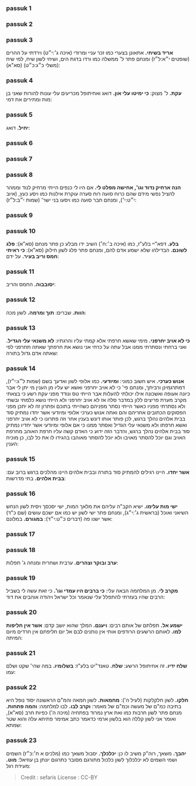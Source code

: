 
### passuk 1

### passuk 2

### passuk 3
<b>אריד בשיחי.</b> אתאונן בצערי כמו זכר עניי ומרודי (איכה ג׳:י״ט) וירדתי על ההרים (שופטים י״א:ל״ז) ומנחם פתר ל' ממשלה כמו ורדו בדגת הים, ושיחי לשון שיח, למי שיח (משלי כ״ג:כ״ט) (סא"א):

### passuk 4
<b>עקת.</b> ל' מצוק:
<b>כי ימיטו עלי און.</b> דואג ואחיתופל מכריעים עלי עונות להורות שאני בן מות ומתירים את דמי:

### passuk 5
<b>יחיל.</b> דואג:

### passuk 6

### passuk 7

### passuk 8
<b>הנה ארחיק נדוד וגו', אחישה מפלט לי.</b> אם היו לי כנפים הייתי מרחיק לנוד וממהר להציל נפשי מידם שהם כרוח סועה רוח סערה עוקרת אילנות כמו ויסע כעץ, (איוב י״ט:י׳), ומנחם חבר סועה כמו ויסעו בני ישר' (שמות י״ב:ל״ז):

### passuk 9

### passuk 10
<b>בלע.</b> דפא"יי בלע"ז, כמו (איכה ב׳:ח׳) השיב ידו מבלע כן פתר מנחם (סא"א):
<b>פלג לשונם.</b> הבדילהו שלא ישמע אדם להם, ומנחם פתר פלג לשון חילוק (סא"א):
<b>כי ראיתי חמס וריב בעיר.</b> על ידם:

### passuk 11
<b>יסובבוה.</b> החמס והריב:

### passuk 12
<b>הוות.</b> שברים:
<b>תוך ומרמה.</b> לשון מכה:

### passuk 13
<b>כי לא אויב יחרפני.</b> מימי שאשא חרפתי אלא קמתי עליו והרגתיו:
<b>לא משנאי עלי הגדיל.</b> ואני ברחתי ונסתרתי ממנו אבל עתה על כרחי אני נושא את חרפתך שאתה תחרפני לפי שאתה אדם גדול בתורה:

### passuk 14
<b>אנוש כערכי.</b> איש חשוב כמוני:
<b>ומיודעי.</b> כמו אלופי לשון ואדעך בשם (שמות ל״ג:י״ז), דמתרגמינן ורביתך, ומנחם פי' כי לא אויב יחרפני ואשא יש עליו מן הענין מי יתן לי אבר כיונה אעופה ואשכונה אילו יכולתי להעלות אבר הייתי טס ונודד מפני עקת רשע כי בצאתי מקרב מערת פריצים ללון במדבר סלה אז לא אויב יחרפני ולא הייתי נושא כלמתי ובשתי ולא נסתרתי מפניו כאשר הייתי נסתר מפניהם כשהייתי בתוכם ופתרון זה לא יתכן מפני הפסוקים הכתובים אחריהם והם ואתה אנוש כערכי אלופי ומיודעי אשר יחדו נמתיק סוד בבית אלהים נהלך ברגש, לכן פותר אותו דונש בענין אחר וזה פתרונו כי לא אויב יחרפני ואשא חרפתו ולא משנאי עלי הגדיל ואסתר ממנו כי אם אלופי ומיודעי אשר יחדיו נמתיק סוד בבית אלהים נהלך ברגש, והדבר הזה ידוע כי האדם קשה עליו חרפת האוהב מחרפת האויב וגם יוכל להסתר מאויבו ולא יוכל להסתר מאוהבו בהגידו לו את כל לבו, כן מוכיח הענין:

### passuk 15
<b>אשר יחדו.</b> היינו רגילים להמתיק סוד בתורה ובבית אלהים היינו מהלכים ברגש ברוב עם:
<b>בבית אלהים.</b> בתי מדרשות:

### passuk 16
<b>ישי מות עלימו.</b> ישיא הקב"ה עליהם את מלאך המות, ישי יסכסך ויסית לשון הנחש השיאני ואוכל (בראשית ג׳:י״ג), ומנחם פתר ישי לשון יש כמו אם ישכם עושים (שם כ"ד) אשר ישנו פה (דברים כ״ט:י״ד):
<b>במגורם.</b> במלונם:

### passuk 17

### passuk 18
<b>ערב ובוקר וצהרים.</b> ערבית ושחרית ומנחה ג' תפלות:

### passuk 19
<b>מקרב לי.</b> מן המלחמה הבאה עלי:
<b>כי ברבים היו עמדי וגו'.</b> כי זאת עשה לי בשביל הרבים שהיו בעזרתי להתפלל עלי שנאמר וכל ישראל ויהודה אוהבים את דוד:

### passuk 20
<b>ישמע אל.</b> תפלתם של אותם רבים:
<b>ויענם.</b> המלך שהוא יושב קדם:
<b>אשר אין חליפות למו.</b> לאותם הרשעים הרודפים אותי אין נותנים לבם אל יום חליפתם אין חרדים מיום המיתה:

### passuk 21
<b>שלח ידיו.</b> זה אחיתופל הרשע:
<b>שלח.</b> טאנד"יט בלע"ז:
<b>בשלומיו.</b> במה שהי' שקט ושלם עמו:

### passuk 22
<b>חלקו.</b> לשון חלקלקות (לעיל ה'):
<b>מחמאות.</b> לשון חמאה והמ"ם הראשונה יסוד נופל היא בתיבה כמ"ם של מעשה וכמ"ם של מאמר:
<b>וקרב לבו.</b> לבו למלחמה:
<b>והמה פתחות.</b> מנחם פתר לשון חרבות כמו ואת ארץ נמרוד בפתחיה (מיכה ה') כפיות חרב (סא"א), ואומר אני לשון קללה הוא בלשון ארמי כדאמר כתב אמימר פתיחא עלה והוא שטר שמתא:

### passuk 23
<b>יהבך.</b> משאך, רוה"ק משיב לו כן:
<b>יכלכלך.</b> יסבול משאך כמו (מלכים א ח׳:כ״ז) השמים ושמי השמים לא יכלכלוך לשון כלכול מתורגם מסובר כתרגום יונתן בן עוזיאל:
<b>מוט.</b> מעידת רגל:

>Credit : sefaris
>License : CC-BY